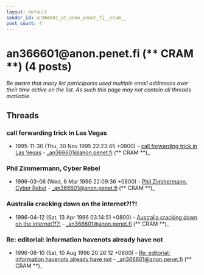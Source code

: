 ```yaml
---
layout: default
sender_id: an366601_at_anon_penet_fi__cram__
post_count: 4
---
```


# an366601<span>@</span>anon.penet.fi (** CRAM **) (4 posts)

_Be aware that many list participants used multiple email addresses over their time active on the list. As such this page may not contain all threads available._

## Threads

### call forwarding trick in Las Vegas
+ 1995-11-30 (Thu, 30 Nov 1995 22:23:45 +0800) - [call forwarding trick in Las Vegas](/archive/1995/11/509d9b65aa4beb570912bf9f6e6a95e72519d37660abb0baa4428f5bc01d80e1) - _an366601@anon.penet.fi (** CRAM **)_

### Phil Zimmermann, Cyber Rebel
+ 1996-03-06 (Wed, 6 Mar 1996 22:09:36 +0800) - [Phil Zimmermann, Cyber Rebel](/archive/1996/03/32292ec73fa0b88b4a010e0c9ff9943cade0ed8f380cf7ec56140dfecaf47807) - _an366601@anon.penet.fi (** CRAM **)_

### Australia cracking down on the internet?!?!
+ 1996-04-12 (Sat, 13 Apr 1996 03:14:51 +0800) - [Australia cracking down on the internet?!?!](/archive/1996/04/5bf437cb5fc2171661fc416b82380d7789c9026f6e66fc67bad483b1f07a3927) - _an366601@anon.penet.fi (** CRAM **)_

### Re: editorial: information havenots already have not
+ 1996-08-10 (Sat, 10 Aug 1996 20:26:12 +0800) - [Re: editorial: information havenots already have not](/archive/1996/08/6251a8f4d26ad3715f6a81ec7bd3f5dbe16d1441815e1528889ad3da027f18de) - _an366601@anon.penet.fi (** CRAM **)_

